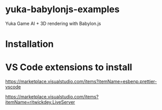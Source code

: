 # yuka-babylonjs-examples

Yuka Game AI + 3D rendering with Babylon.js

# Installation

# VS Code extensions to install

https://marketplace.visualstudio.com/items?itemName=esbenp.prettier-vscode

https://marketplace.visualstudio.com/items?itemName=ritwickdey.LiveServer
